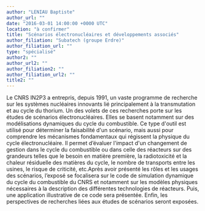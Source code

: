 ```yaml
---
author: "LENIAU Baptiste"
author_url: ""
date: "2016-03-01 14:00:00 +0000 UTC"
location: "à confirmer"
title: "Scénarios électronucléaires et développements associés"
author_filiation: "Subatech (groupe Erdre)"
author_filiation_url: ""
type: "spécialisé"
author2: ""
author_url2: ""
author_filiation2: ""
author_filiation_url2: ""
title2: ""
---
```

Le CNRS IN2P3 a entrepris, depuis 1991, un vaste programme de recherche sur les systèmes nucléaires innovants lié principalement à la transmutation et au cycle du thorium. Un des volets de ces recherches porte sur les études de scénarios électronucléaires. Elles se basent notamment sur des modélisations dynamiques du cycle du combustible. Ce type d'outil est utilisé pour déterminer la faisabilité d'un scénario, mais aussi pour comprendre les mécanismes fondamentaux qui régissent la physique du cycle électronucléaire. Il permet d’évaluer l'impact d'un changement de gestion dans le cycle du combustible ou dans celle des réacteurs sur des grandeurs telles que le besoin en matière première, la radiotoxicité et la chaleur résiduelle des matières du cycle, le nombre de transports entre les usines, le risque de criticité, etc.Après avoir présenté les rôles et les usages des scénarios, l’exposé se focalisera sur le code de simulation dynamique du cycle du combustible du CNRS et notamment sur les modèles physiques nécessaires à la description des différentes technologies de réacteurs. Puis, une application illustrative de ce code sera présentée. Enfin, les perspectives de recherches liées aux études de scénarios seront exposées.
